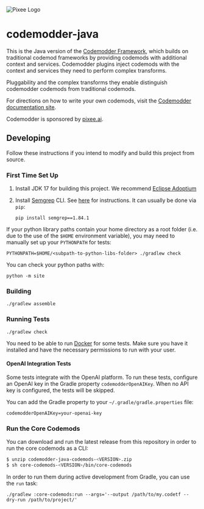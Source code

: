 <picture>
  <source media="(prefers-color-scheme: dark)" srcset="img/codemodder-dark.png">
  <source media="(prefers-color-scheme: light)" srcset="img/codemodder-light.png">
  <img alt="Pixee Logo" src="https://github.com/pixee/pixee-cli/raw/main/img/codemodder.png">
</picture>

# codemodder-java

This is the Java version of the [Codemodder Framework](https://codemodder.io/), which builds on traditional codemod frameworks by providing
codemods with additional context and services. Codemodder plugins inject codemods with the context and services they need to perform complex transforms.

Pluggability and the complex transforms they enable distinguish codemodder codemods from traditional codemods.

For directions on how to write your own codemods, visit the [Codemodder documentation site](https://codemodder.io/).

Codemodder is sponsored by [pixee.ai](https://pixee.ai).

## Developing

Follow these instructions if you intend to modify and build this project from source.

### First Time Set Up

1. Install JDK 17 for building this project. We recommend [Eclipse Adoptium](https://adoptium.net/)

1. Install [Semgrep](https://semgrep.dev/) CLI. See
   [here](https://semgrep.dev/docs/getting-started/#installing-and-running-semgrep-locally)
   for instructions. It can usually be done via `pip`:
   ```shell
   pip install semgrep==1.84.1
   ```

If your python library paths contain your home directory as a root folder (i.e.
due to the use of the `$HOME` environment variable), you may need to manually
set up your `PYTHONPATH` for tests:

```shell
PYTHONPATH=$HOME/<subpath-to-python-libs-folder> ./gradlew check
```

You can check your python paths with:

```shell
python -m site
```

### Building

```shell
./gradlew assemble
```

### Running Tests

```shell
./gradlew check
```

You need to be able to run [Docker](https://www.docker.com/) for some tests. Make sure you have it installed and have the necessary permissions to run with your user.

#### OpenAI Integration Tests

Some tests integrate with the OpenAI platform. To run these tests, configure an OpenAI key in the Gradle
property `codemodderOpenAIKey`. When no API key is configured, the tests will be skipped. 

You can add the Gradle property to your `~/.gradle/gradle.properties` file:

```properties
codemodderOpenAIKey=your-openai-key
```

### Run the Core Codemods
You can download and run the latest release from this repository in order to run the core codemods as a CLI:

```bash
$ unzip codemodder-java-codemods-<VERSION>.zip
$ sh core-codemods-<VERSION>/bin/core-codemods
```

In order to run them during active development from Gradle, you can use the `run` task:

```shell
./gradlew :core-codemods:run --args='--output /path/to/my.codetf --dry-run /path/to/project/'
```
